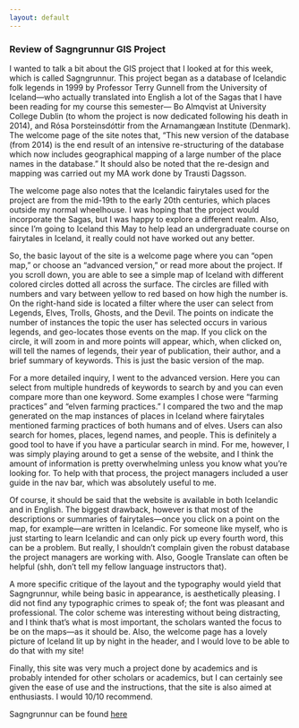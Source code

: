 ```yaml
---
layout: default
---
```

### Review of Sagngrunnur GIS Project

I wanted to talk a bit about the GIS project that I looked at for this week, which is called Sagngrunnur. This project began as a database of Icelandic folk legends in 1999 by Professor Terry Gunnell from the University of Iceland—who actually translated into English a lot of the Sagas that I have been reading for my course this semester— Bo Almqvist at University College Dublin (to whom the project is now dedicated following his death in 2014), and Rósa Þorsteinsdóttir from the Arnamangæan Institute (Denmark). The welcome page of the site notes that, “This new version of the database (from 2014) is the end result of an intensive re-structuring of the database which now includes geographical mapping of a large number of the place names in the database.” It should also be noted that the re-design and mapping was carried out my MA work done by Trausti Dagsson.

The welcome page also notes that the Icelandic fairytales used for the project are from the mid-19th to the early 20th centuries, which places outside my normal wheelhouse. I was hoping that the project would incorporate the Sagas, but I was happy to explore a different realm. Also, since I’m going to Iceland this May to help lead an undergraduate course on fairytales in Iceland, it really could not have worked out any better.

So, the basic layout of the site is a welcome page where you can “open map,” or choose an “advanced version,” or read more about the project. If you scroll down, you are able to see a simple map of Iceland with different colored circles dotted all across the surface. The circles are filled with numbers and vary between yellow to red based on how high the number is. On the right-hand side is located a filter where the user can select from Legends, Elves, Trolls, Ghosts, and the Devil. The points on indicate the number of instances the topic the user has selected occurs in various legends, and geo-locates those events on the map. If you click on the circle, it will zoom in and more points will appear, which, when clicked on, will tell the names of legends, their year of publication, their author, and a brief summary of keywords. This is just the basic version of the map.

For a more detailed inquiry, I went to the advanced version. Here you can select from multiple hundreds of keywords to search by and you can even compare more than one keyword. Some examples I chose were “farming practices” and “elven farming practices.” I compared the two and the map generated on the map instances of places in Iceland where fairytales mentioned farming practices of both humans and of elves. Users can also search for homes, places, legend names, and people. This is definitely a good tool to have if you have a particular search in mind. For me, however, I was simply playing around to get a sense of the website, and I think the amount of information is pretty overwhelming unless you know what you’re looking for. To help with that process, the project managers included a user guide in the nav bar, which was absolutely useful to me.

Of course, it should be said that the website is available in both Icelandic and in English. The biggest drawback, however is that most of the descriptions or summaries of fairytales—once you click on a point on the map, for example—are written in Icelandic. For someone like myself, who is just starting to learn Icelandic and can only pick up every fourth word, this can be a problem. But really, I shouldn’t complain given the robust database the project managers are working with. Also, Google Translate can often be helpful (shh, don’t tell my fellow language instructors that).

A more specific critique of the layout and the typography would yield that Sagngrunnur, while being basic in appearance, is aesthetically pleasing. I did not find any typographic crimes to speak of; the font was pleasant and professional. The color scheme was interesting without being distracting, and I think that’s what is most important, the scholars wanted the focus to be on the maps—as it should be. Also, the welcome page has a lovely picture of Iceland lit up by night in the header, and I would love to be able to do that with my site!

Finally, this site was very much a project done by academics and is probably intended for other scholars or academics, but I can certainly see given the ease of use and the instructions, that the site is also aimed at enthusiasts. I would 10/10 recommend.

Sagngrunnur can be found [here](http://sagnagrunnur.com/en/)
